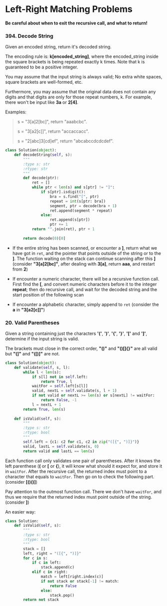 # Left-Right Matching Problems

**Be careful about when to exit the recursive call, and what to return!**

### 394. Decode String

Given an encoded string, return it's decoded string.

The encoding rule is: **k[encoded_string]**, where the encoded_string inside the square brackets is being repeated exactly k times. Note that k is guaranteed to be a positive integer.

You may assume that the input string is always valid; No extra white spaces, square brackets are well-formed, etc.

Furthermore, you may assume that the original data does not contain any digits and that digits are only for those repeat numbers, k. For example, there won't be input like **3a** or **2[4]**.

Examples:

> s = "3[a]2[bc]", return "aaabcbc".
>
> s = "3[a2[c]]", return "accaccacc".
>
> s = "2[abc]3[cd]ef", return "abcabccdcdcdef".

```python
class Solution(object):
    def decodeString(self, s):
        """
        :type s: str
        :rtype: str
        """
        def decode(ptr):
            ret = []
            while ptr < len(s) and s[ptr] != "]":  
                if s[ptr].isdigit():
                    bra = s.find("[", ptr)
                    repeat = int(s[ptr: bra])
                    segment, ptr = decode(bra + 1)
                    ret.append(segment * repeat)
                else:
                    ret.append(s[ptr])
                    ptr += 1
            return "".join(ret), ptr + 1
        
        return decode(0)[0]
```

- If the entire string has been scanned, or encounter a **]**, return what we have got in `ret`, and the pointer that points outside of the string or to the **]**. The function waiting on the stack can continue scanning after this **]** (consider **"3[a]2[bc]"**, after dealing with **3[a]**, return **aaa**, and restart from **2**)

- If encounter a numeric character, there will be a recursive function call. First find the **[**, and convert numeric characters before it to the integer **repeat**; then do recursive call, and wait for the decoded string and the start position of the following scan

- If encounter a alphabetic character, simply append to `ret` (consider the **a** in **"3[a2[c]]"**)


### 20. Valid Parentheses

Given a string containing just the characters **'('**, **')'**, **'{'**, **'}'**, **'['** and **']'**, determine if the input string is valid.

The brackets must close in the correct order, **"()"** and **"()[]{}"** are all valid but **"(]"** and **"([)]"** are not.

```python
class Solution(object):
    def validate(self, s, l):
        while l < len(s):
            if s[l] not in self.left:
                return True, l
            waitFor = self.left[s[l]]
            valid, nextL = self.validate(s, l + 1)
            if not valid or nextL >= len(s) or s[nextL] != waitFor:
                return False, -1
            l = nextL + 1
        return True, len(s)
    
    def isValid(self, s):
        """
        :type s: str
        :rtype: bool
        """
        self.left = {c1: c2 for c1, c2 in zip("([{", ")]}")}
        valid, lastL = self.validate(s, 0)
        return valid and lastL == len(s)
```

Each function call only validates one pair of parentheses. After it knows the left parenthese (**(** or **[** or **{**), it will know what should it expect for, and store it in `waitFor`. After the recursive call, the returned index must point to a character that equals to `waitFor`. Then go on to check the following part. (consider **[()()]**)

Pay attention to the outmost function call. There we don't have `waitFor`, and thus we require that the returned index must point outside of the string. (consider **]**)

An easier way:

```python
class Solution:
    def isValid(self, s):
        """
        :type s: str
        :rtype: bool
        """
        stack = []
        left, right = "([{", ")]}"
        for c in s:
            if c in left:
                stack.append(c)
            elif c in right:
                match = left[right.index(c)]
                if not stack or stack[-1] != match:
                    return False
                else:
                    stack.pop()
        return not stack
```